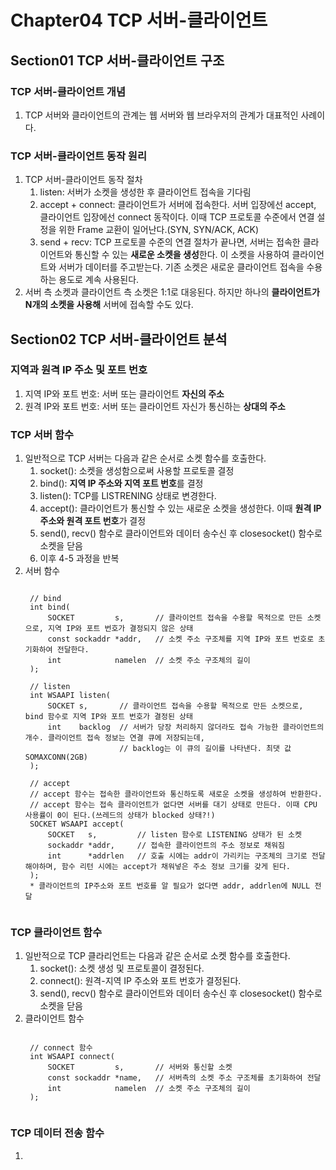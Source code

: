 # Chapter04 TCP 서버-클라이언트
## Section01 TCP 서버-클라이언트 구조
### TCP 서버-클라이언트 개념
1. TCP 서버와 클라이언트의 관계는 웹 서버와 웹 브라우저의 관계가 대표적인 사례이다.

### TCP 서버-클라이언트 동작 원리
1. TCP 서버-클라이언트 동작 절차
    1) listen: 서버가 소켓을 생성한 후 클라이언트 접속을 기다림
    2) accept + connect: 클라이언트가 서버에 접속한다. 서버 입장에선 accept, 클라이언트 입장에선 connect 동작이다. 이때 TCP 프로토콜 수준에서 연결 설정을 위한 Frame 교환이 일어난다.(SYN, SYN/ACK, ACK)
    3) send + recv: TCP 프로토콜 수준의 연결 절차가 끝나면, 서버는 접속한 클라이언트와 통신할 수 있는 **새로운 소켓을 생성**한다. 이 소켓을 사용하여 클라이언트와 서버가 데이터를 주고받는다. 기존 소켓은 새로운 클라이언트 접속을 수용하는 용도로 계속 사용된다.
2. 서버 측 소켓과 클라이언트 측 소켓은 1:1로 대응된다. 하지만 하나의 **클라이언트가 N개의 소켓을 사용해** 서버에 접속할 수도 있다.

## Section02 TCP 서버-클라이언트 분석
### 지역과 원격 IP 주소 및 포트 번호
1. 지역 IP와 포트 번호: 서버 또는 클라이언트 **자신의 주소**
2. 원격 IP와 포트 번호: 서버 또는 클라이언트 자신가 통신하는 **상대의 주소**

### TCP 서버 함수
1. 일반적으로 TCP 서버는 다음과 같은 순서로 소켓 함수를 호출한다.
    1) socket(): 소켓을 생성함으로써 사용할 프로토콜 결정
    2) bind(): **지역 IP 주소와 지역 포트 번호**를 결정
    3) listen(): TCP를 LISTRENING 상태로 변경한다.
    4) accept(): 클라이언트가 통신할 수 있는 새로운 소켓을 생성한다. 이때 **원격 IP 주소와 원격 포트 번호**가 결정
    5) send(), recv() 함수로 클라이언트와 데이터 송수신 후 closesocket() 함수로 소켓을 닫음
    6) 이후 4-5 과정을 반복
2. 서버 함수
    <pre><code>
    // bind
    int bind(
        SOCKET         s,       // 클라이언트 접속을 수용할 목적으로 만든 소켓으로, 지역 IP와 포트 번호가 결정되지 않은 상태
        const sockaddr *addr,   // 소켓 주소 구조체를 지역 IP와 포트 번호로 초기화하여 전달한다.
        int            namelen  // 소켓 주소 구조체의 길이
    );
    
    // listen
    int WSAAPI listen(
        SOCKET s,       // 클라이언트 접속을 수용할 목적으로 만든 소켓으로, bind 함수로 지역 IP와 포트 번호가 결정된 상태
        int    backlog  // 서버가 당장 처리하지 않더라도 접속 가능한 클라이언트의 개수. 클라이언트 접속 정보는 연결 큐에 저장되는데,
                        // backlog는 이 큐의 길이를 나타낸다. 최댓 값 SOMAXCONN(2GB)
    );

    // accept
    // accept 함수는 접속한 클라이언트와 통신하도록 새로운 소켓을 생성하여 반환한다.
    // accept 함수는 접속 클라이언트가 없다면 서버를 대기 상태로 만든다. 이때 CPU 사용률이 0이 된다.(쓰레드의 상태가 blocked 상태?!)
    SOCKET WSAAPI accept(
        SOCKET   s,         // listen 함수로 LISTENING 상태가 된 소켓
        sockaddr *addr,     // 접속한 클라이언트의 주소 정보로 채워짐
        int      *addrlen   // 호출 시에는 addr이 가리키는 구조체의 크기로 전달해야하며, 함수 리턴 시에는 accept가 채워넣은 주소 정보 크기를 갖게 된다.
    );
    * 클라이언트의 IP주소와 포트 번호를 알 필요가 없다면 addr, addrlen에 NULL 전달
    </code></pre>

### TCP 클라이언트 함수
1. 일반적으로 TCP 클라리언트는 다음과 같은 순서로 소켓 함수를 호출한다.
    1) socket(): 소켓 생성 및 프로토콜이 결정된다.
    2) connect(): 원격-지역 IP 주소와 포트 번호가 결정된다.
    3) send(), recv() 함수로 클라이언트와 데이터 송수신 후 closesocket() 함수로 소켓을 닫음
2. 클라이언트 함수
    <pre><code>
    // connect 함수
    int WSAAPI connect(
        SOCKET         s,       // 서버와 통신할 소켓
        const sockaddr *name,   // 서버측의 소켓 주소 구조체를 초기화하여 전달
        int            namelen  // 소켓 주소 구조체의 길이
    );
    </code></pre>

### TCP 데이터 전송 함수
1. 
